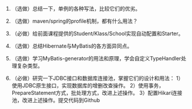 1. （选做）总结一下，单例的各种写法，比较它们的优劣。

2. （选做）maven/spring的profile机制，都有什么用法？

3. （必做）给前面课程提供的Student/Klass/School实现自动配置和Starter。

4. （选做）总结Hibernate与MyBatis的各方面异同点。

5. （选做）学习MyBatis-generator的用法和原理，学会自定义TypeHandler处理复杂类型。

6. （必做）研究一下JDBC接口和数据库连接池，掌握它们的设计和用法：
   1）使用JDBC原生接口，实现数据库的增删改查操作。
   2）使用事务，PrepareStatement方式，批处理方式，改进上述操作。
   3）配置Hikari连接池，改进上述操作。提交代码到Github  